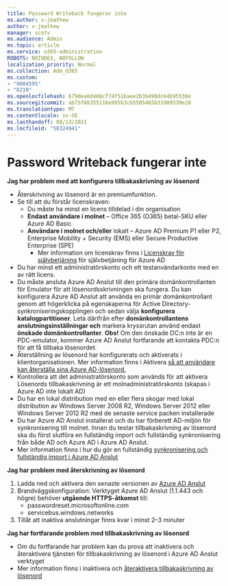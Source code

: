 ```yaml
---
title: Password Writeback fungerar inte
ms.author: v-jmathew
author: v-jmathew
manager: scotv
ms.audience: Admin
ms.topic: article
ms.service: o365-administration
ROBOTS: NOINDEX, NOFOLLOW
localization_priority: Normal
ms.collection: Adm_O365
ms.custom:
- "9004595"
- "8210"
ms.openlocfilehash: 679dea6d488cf74f51baee2b3b498dc64b95530e
ms.sourcegitcommit: ab75f66355116e995b3cb5505465b31989339e28
ms.translationtype: MT
ms.contentlocale: sv-SE
ms.lasthandoff: 08/13/2021
ms.locfileid: "58324941"
---
```

# <a name="password-writeback-is-not-working"></a>Password Writeback fungerar inte

**Jag har problem med att konfigurera tillbakaskrivning av lösenord**

- Återskrivning av lösenord är en premiumfunktion.
- Se till att du förstår licenskraven:
  - Du måste ha minst en licens tilldelad i din organisation
  - **Endast användare i molnet** – Office 365 (O365) betal-SKU eller Azure AD Basic
  - **Användare i molnet och/eller** lokalt – Azure AD Premium P1 eller P2, Enterprise Mobility + Security (EMS) eller Secure Productive Enterprise (SPE)
    - Mer information om licenskrav finns i [Licenskrav för självbetjäning](https://docs.microsoft.com/azure/active-directory/active-directory-passwords-licensing) för självbetjäning för Azure AD
- Du har minst ett administratörskonto och ett testanvändarkonto med en av rätt licens.
- Du måste ansluta Azure AD Anslut till den primära domänkontrollanten för Emulator för att lösenordsskrivningen ska fungera. Du kan konfigurera Azure AD Anslut att använda en primär  domänkontrollant genom att högerklicka på egenskaperna för Active Directory-synkroniseringskopplingen och sedan välja **konfigurera katalogpartitioner**. Leta därifrån efter **domänkontrollantens anslutningsinställningar och** markera kryssrutan använd endast **önskade domänkontrollanter**.
    **Obs!** Om den önskade DC:n inte är en PDC-emulator, kommer Azure AD Anslut fortfarande att kontakta PDC:n för att få tillbaka lösenordet.
- Återställning av lösenord har konfigurerats och aktiverats i klientorganisationen. Mer information finns i Aktivera [så att användare kan återställa sina Azure AD-lösenord.](https://docs.microsoft.com/azure/active-directory/active-directory-passwords-getting-started)
- Kontrollera att det administratörskonto som används för att aktivera Lösenords tillbakaskrivning är ett molnadministratörskonto (skapas i Azure AD inte lokalt AD)
- Du har en lokal distribution med en eller flera skogar med lokal distribution av Windows Server 2008 R2, Windows Server 2012 eller Windows Server 2012 R2 med de senaste service packen installerade
- Du har Azure AD Anslut installerat och du har förberett AD-miljön för synkronisering till molnet. Innan du testar tillbakaskrivning av lösenord ska du först slutföra en fullständig import och fullständig synkronisering från både AD och Azure AD i Azure AD Anslut.
- Mer information finns i hur du gör en fullständig [synkronisering och fullständig import i Azure AD Anslut](https://docs.microsoft.com/azure/active-directory/connect/active-directory-aadconnectsync-operations)

**Jag har problem med återskrivning av lösenord**

1. Ladda ned och aktivera den senaste versionen av [Azure AD Anslut](https://www.microsoft.com/download/details.aspx?id=47594)
2. Brandväggskonfiguration: Verktyget Azure AD Anslut (1.1.443 och högre) behöver **utgående HTTPS-åtkomst** till:
    - passwordreset.microsoftonline.com
    - servicebus.windows.networks
3. Tillåt att inaktiva anslutningar finns kvar i minst 2–3 minuter

**Jag har fortfarande problem med tillbakaskrivning av lösenord**

- Om du fortfarande har problem kan du prova att inaktivera och återaktivera tjänsten för tillbakaskrivning av lösenord i Azure AD Anslut verktyget
- Mer information finns i inaktivera och [återaktivera tillbakaskrivning av lösenord](https://docs.microsoft.com/azure/active-directory/active-directory-passwords-troubleshoot)
